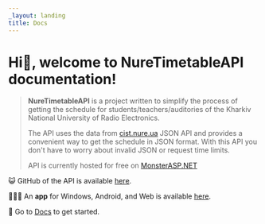 ```yaml
---
_layout: landing
title: Docs
---
```


# Hi👋, welcome to NureTimetableAPI documentation!

> **NureTimetableAPI** is a project written to simplify the process of getting the schedule for students/teachers/auditories of the Kharkiv National University of Radio Electronics.
>
> The API uses the data from [cist.nure.ua](https://cist.nure.ua) JSON API and provides a convenient way to get the schedule in JSON format. With this API you don't have to worry about invalid JSON or request time limits.
>
> API is currently hosted for free on [MonsterASP.NET](https://www.monsterasp.net/)

😺 GitHub of the API is available [here](https://github.com/music-soul1-1/NureTimetableAPI).

🧑🏼‍💻 An **app** for Windows, Android, and Web is available [here](https://github.com/music-soul1-1/nure-timetable).


📃 Go to [Docs](docs/introduction.html) to get started.
